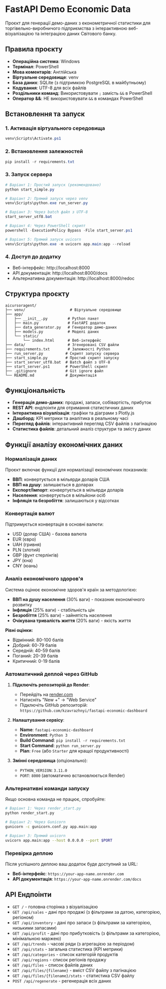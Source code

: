 # FastAPI Demo Economic Data

Проєкт для генерації демо-даних з економетричної статистики для торгівельно-виробничого підприємства з інтерактивною веб-візуалізацією та інтеграцією даних Світового банку.

## Правила проєкту

- **Операційна система**: Windows
- **Термінал**: PowerShell
- **Мова коментарів**: Англійська
- **Віртуальне середовище**: venv
- **База даних**: SQLite (з підтримкою PostgreSQL в майбутньому)
- **Кодування**: UTF-8 для всіх файлів
- **Роздільники команд**: Використовувати `;` замість `&&` в PowerShell
- **Оператор &&**: НЕ використовувати `&&` в командах PowerShell

## Встановлення та запуск

### 1. Активація віртуального середовища
```powershell
venv\Scripts\Activate.ps1
```

### 2. Встановлення залежностей
```powershell
pip install -r requirements.txt
```

### 3. Запуск сервера
```powershell
# Варіант 1: Простий запуск (рекомендовано)
python start_simple.py

# Варіант 2: Прямий запуск через venv
venv\Scripts\python.exe run_server.py

# Варіант 3: Через batch файл з UTF-8
start_server_utf8.bat

# Варіант 4: Через PowerShell скрипт
powershell -ExecutionPolicy Bypass -File start_server.ps1

# Варіант 5: Прямий запуск uvicorn
venv\Scripts\python.exe -m uvicorn app.main:app --reload
```

### 4. Доступ до додатку
- Веб-інтерфейс: http://localhost:8000
- API документація: http://localhost:8000/docs
- Альтернативна документація: http://localhost:8000/redoc

## Структура проєкту

```
aicursoragent/
├── venv/                    # Віртуальне середовище
├── app/
│   ├── __init__.py         # Python пакет
│   ├── main.py             # FastAPI додаток
│   ├── data_generator.py   # Генератор демо-даних
│   ├── models.py           # Моделі даних
│   └── static/
│       └── index.html      # Веб-інтерфейс
├── data/                   # Згенеровані CSV файли
├── requirements.txt        # Залежності Python
├── run_server.py          # Скрипт запуску сервера
├── start_simple.py        # Простий скрипт запуску
├── start_server_utf8.bat  # Batch файл з UTF-8
├── start_server.ps1       # PowerShell скрипт
├── .gitignore             # Git ignore файл
└── README.md              # Документація
```

## Функціональність

- **Генерація демо-даних**: продажі, запаси, собівартість, прибуток
- **REST API**: ендпоінти для отримання статистичних даних
- **Інтерактивна візуалізація**: графіки та діаграми з Plotly.js
- **Дашборд**: KPI метрики та аналітика в реальному часі
- **Перегляд файлів**: інтерактивний перегляд CSV файлів з пагінацією
- **Статистика файлів**: детальний аналіз структури та змісту даних

## Функції аналізу економічних даних

### Нормалізація даних
Проєкт включає функції для нормалізації економічних показників:

- **ВВП**: конвертується в мільярди доларів США
- **ВВП на душу**: залишається в доларах
- **Експорт/Імпорт**: конвертується в мільярди доларів
- **Населення**: конвертується в мільйони осіб
- **Інфляція та безробіття**: залишаються у відсотках

### Конвертація валют
Підтримується конвертація в основні валюти:
- USD (долар США) - базова валюта
- EUR (євро)
- UAH (гривня)
- PLN (злотий)
- GBP (фунт стерлінгів)
- JPY (єна)
- CNY (юань)

### Аналіз економічного здоров'я
Система оцінює економічне здоров'я країн за методологією:

- **ВВП на душу населення** (30% ваги) - показник економічного розвитку
- **Інфляція** (25% ваги) - стабільність цін
- **Безробіття** (25% ваги) - зайнятість населення  
- **Очікувана тривалість життя** (20% ваги) - якість життя

**Рівні оцінки:**
- Відмінний: 80-100 балів
- Добрий: 60-79 балів
- Середній: 40-59 балів
- Поганий: 20-39 балів
- Критичний: 0-19 балів

### Автоматичний деплой через GitHub

1. **Підключіть репозиторій до Render**:
   - Перейдіть на [render.com](https://render.com)
   - Натисніть "New +" → "Web Service"
   - Підключіть GitHub репозиторій: `https://github.com/kzavrazhnyi/fastapi-economic-dashboard`

2. **Налаштування сервісу**:
   - **Name**: `fastapi-economic-dashboard`
   - **Environment**: `Python 3`
   - **Build Command**: `pip install -r requirements.txt`
   - **Start Command**: `python run_server.py`
   - **Plan**: `Free` (або `Starter` для кращої продуктивності)

3. **Змінні середовища** (опціонально):
   - `PYTHON_VERSION`: `3.11.0`
   - `PORT`: `8000` (автоматично встановлюється Render)

### Альтернативні команди запуску

Якщо основна команда не працює, спробуйте:

```bash
# Варіант 1: Через render_start.py
python render_start.py

# Варіант 2: Через Gunicorn
gunicorn -c gunicorn.conf.py app.main:app

# Варіант 3: Прямий uvicorn
uvicorn app.main:app --host 0.0.0.0 --port $PORT
```

### Перевірка деплою

Після успішного деплою ваш додаток буде доступний за URL:
- **Веб-інтерфейс**: `https://your-app-name.onrender.com`
- **API документація**: `https://your-app-name.onrender.com/docs`

## API Ендпоінти

- `GET /` - головна сторінка з візуалізацією
- `GET /api/sales` - дані про продажі (з фільтрами за датою, категорією, регіоном)
- `GET /api/inventory` - дані про запаси (з фільтрами за категорією, низькими запасами)
- `GET /api/profit` - дані про прибутковість (з фільтрами за категорією, мінімальною маржею)
- `GET /api/trends` - часові ряди (з агрегацією за періодом)
- `GET /api/stats` - загальна статистика (KPI метрики)
- `GET /api/categories` - список категорій продуктів
- `GET /api/regions` - список регіонів продажу
- `GET /api/files` - список файлів даних
- `GET /api/files/{filename}` - вміст CSV файлу з пагінацією
- `GET /api/files/{filename}/stats` - статистика CSV файлу
- `POST /api/regenerate` - регенерація всіх даних
